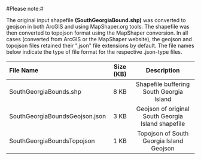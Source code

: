 #Please note:#

The original input shapefile **(SouthGeorgiaBound.shp)** was converted to geojson in both ArcGIS and using MapShaper.org tools. The shapefile was then converted to topojson format using the MapShaper conversion. In all cases (converted from ArcGIS or the MapShaper website), the geojson and topojson files retained their ".json" file extensions by default. The file names below indicate the type of file format for the respective .json-type files.

|File Name|Size (KB)|Description|
|:---|:---:|:---:|
|SouthGeorgiaBounds.shp|8 KB|Shapefile buffering South Georgia Island|
|SouthGeorgiaBoundsGeojson.json|3 KB|Geojson of original South Georgia Island shapefile|
|SouthGeorgiaBoundsTopojson|1 KB|Topojson of South Georgia Island Geojson|


